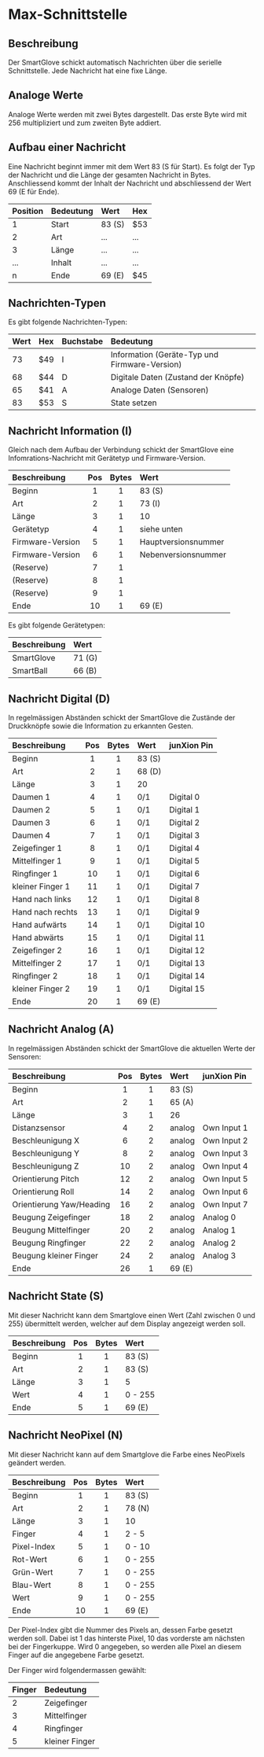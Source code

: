 # Max-Schnittstelle

## Beschreibung

Der SmartGlove schickt automatisch Nachrichten über die serielle Schnittstelle. Jede Nachricht hat eine fixe Länge.

## Analoge Werte

Analoge Werte werden mit zwei Bytes dargestellt. Das erste Byte wird mit 256 multipliziert und zum zweiten Byte addiert.

## Aufbau einer Nachricht

Eine Nachricht beginnt immer mit dem Wert 83 (S für Start). Es folgt der Typ der Nachricht und die Länge der gesamten Nachricht in Bytes. Anschliessend kommt der Inhalt der Nachricht und abschliessend der Wert 69 (E für Ende).

| Position | Bedeutung | Wert   | Hex |
|:-------- |:--------- |:------ |:--- |
| 1        | Start     | 83 (S) | $53 |
| 2        | Art       | ...    | ... |
| 3        | Länge     | ...    | ... |
| ...      | Inhalt    | ...    | ... |
| n        | Ende      | 69 (E) | $45 |

## Nachrichten-Typen

Es gibt folgende Nachrichten-Typen:

| Wert | Hex | Buchstabe | Bedeutung                                     |
|:---- |:--- |:--------- |:--------------------------------------------- |
| 73   | $49 | I         | Information (Geräte-Typ und Firmware-Version) |
| 68   | $44 | D         | Digitale Daten (Zustand der Knöpfe)           |
| 65   | $41 | A         | Analoge Daten (Sensoren)                      |
| 83   | $53 | S         | State setzen                                  |

## Nachricht Information (I)

Gleich nach dem Aufbau der Verbindung schickt der SmartGlove eine Infomrations-Nachricht mit Gerätetyp und Firmware-Version.

| Beschreibung     | Pos | Bytes | Wert                |
|:---------------- |:---:|:-----:|:------------------- |
| Beginn           |  1  |   1   | 83 (S)              |
| Art              |  2  |   1   | 73 (I)              |
| Länge            |  3  |   1   | 10                  |
| Gerätetyp        |  4  |   1   | siehe unten         |
| Firmware-Version |  5  |   1   | Hauptversionsnummer |
| Firmware-Version |  6  |   1   | Nebenversionsnummer |
| (Reserve)        |  7  |   1   |                     |
| (Reserve)        |  8  |   1   |                     |
| (Reserve)        |  9  |   1   |                     |
| Ende             | 10  |   1   | 69 (E)              |

Es gibt folgende Gerätetypen:

| Beschreibung | Wert   |
|:------------ |:------ |
| SmartGlove   | 71 (G) |
| SmartBall    | 66 (B) |


## Nachricht Digital (D)

In regelmässigen Abständen schickt der SmartGlove die Zustände der Druckknöpfe sowie die Information zu erkannten Gesten.

| Beschreibung     | Pos | Bytes | Wert   | junXion Pin |
|:---------------- |:---:|:-----:|:------ |:----------- |
| Beginn           |  1  |   1   | 83 (S) |             |
| Art              |  2  |   1   | 68 (D) |             |
| Länge            |  3  |   1   | 20     |             |
| Daumen 1         |  4  |   1   | 0/1    | Digital 0   |
| Daumen 2         |  5  |   1   | 0/1    | Digital 1   |
| Daumen 3         |  6  |   1   | 0/1    | Digital 2   |
| Daumen 4         |  7  |   1   | 0/1    | Digital 3   |
| Zeigefinger 1    |  8  |   1   | 0/1    | Digital 4   |
| Mittelfinger 1   |  9  |   1   | 0/1    | Digital 5   |
| Ringfinger 1     | 10  |   1   | 0/1    | Digital 6   |
| kleiner Finger 1 | 11  |   1   | 0/1    | Digital 7   |
| Hand nach links  | 12  |   1   | 0/1    | Digital 8   |
| Hand nach rechts | 13  |   1   | 0/1    | Digital 9   |
| Hand aufwärts    | 14  |   1   | 0/1    | Digital 10  |
| Hand abwärts     | 15  |   1   | 0/1    | Digital 11  |
| Zeigefinger 2    | 16  |   1   | 0/1    | Digital 12  |
| Mittelfinger 2   | 17  |   1   | 0/1    | Digital 13  |
| Ringfinger 2     | 18  |   1   | 0/1    | Digital 14  |
| kleiner Finger 2 | 19  |   1   | 0/1    | Digital 15  |
| Ende             | 20  |   1   | 69 (E) |             |

## Nachricht Analog (A)

In regelmässigen Abständen schickt der SmartGlove die aktuellen Werte der Sensoren:

| Beschreibung             | Pos | Bytes | Wert   | junXion Pin |
|:------------------------ |:---:|:-----:|:------ |:----------- |
| Beginn                   |  1  |   1   | 83 (S) |             |
| Art                      |  2  |   1   | 65 (A) |             |
| Länge                    |  3  |   1   | 26     |             |
| Distanzsensor            |  4  |   2   | analog | Own Input 1 |
| Beschleunigung X         |  6  |   2   | analog | Own Input 2 |
| Beschleunigung Y         |  8  |   2   | analog | Own Input 3 |
| Beschleunigung Z         | 10  |   2   | analog | Own Input 4 |
| Orientierung Pitch       | 12  |   2   | analog | Own Input 5 |
| Orientierung Roll        | 14  |   2   | analog | Own Input 6 |
| Orientierung Yaw/Heading | 16  |   2   | analog | Own Input 7 |
| Beugung Zeigefinger      | 18  |   2   | analog | Analog 0    |
| Beugung Mittelfinger     | 20  |   2   | analog | Analog 1    |
| Beugung Ringfinger       | 22  |   2   | analog | Analog 2    |
| Beugung kleiner Finger   | 24  |   2   | analog | Analog 3    |
| Ende                     | 26  |   1   | 69 (E) |             |

## Nachricht State (S)

Mit dieser Nachricht kann dem Smartglove einen Wert (Zahl zwischen 0 und 255) übermittelt werden, welcher auf dem Display angezeigt werden soll.

| Beschreibung | Pos | Bytes | Wert    |
|:------------ |:---:|:-----:|:------- |
| Beginn       |  1  |   1   | 83 (S)  |
| Art          |  2  |   1   | 83 (S)  |
| Länge        |  3  |   1   | 5       |
| Wert         |  4  |   1   | 0 - 255 |
| Ende         |  5  |   1   | 69 (E)  |

## Nachricht NeoPixel (N)

Mit dieser Nachricht kann auf dem Smartglove die Farbe eines NeoPixels geändert werden.

| Beschreibung | Pos | Bytes | Wert    |
|:------------ |:---:|:-----:|:------- |
| Beginn       |  1  |   1   | 83 (S)  |
| Art          |  2  |   1   | 78 (N)  |
| Länge        |  3  |   1   | 10      |
| Finger       |  4  |   1   | 2 - 5   |
| Pixel-Index  |  5  |   1   | 0 - 10  |
| Rot-Wert     |  6  |   1   | 0 - 255 |
| Grün-Wert    |  7  |   1   | 0 - 255 |
| Blau-Wert    |  8  |   1   | 0 - 255 |
| Wert         |  9  |   1   | 0 - 255 |
| Ende         | 10  |   1   | 69 (E)  |

Der Pixel-Index gibt die Nummer des Pixels an, dessen Farbe gesetzt werden soll. Dabei ist 1 das hinterste Pixel, 10 das vorderste am nächsten bei der Fingerkuppe. Wird 0 angegeben, so werden alle Pixel an diesem Finger auf die angegebene Farbe gesetzt.

Der Finger wird folgendermassen gewählt:

| Finger | Bedeutung      |
|:------ |:-------------- |
| 2      | Zeigefinger    |
| 3      | Mittelfinger   |
| 4      | Ringfinger     |
| 5      | kleiner Finger |
